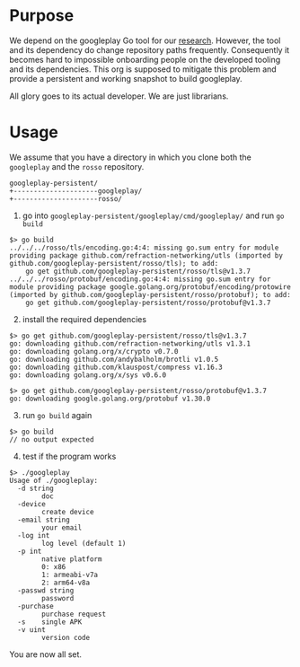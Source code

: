 # Purpose

We depend on the googleplay Go tool for our [research](https://github.com/the-ok-is-not-enough).
However, the tool and its dependency do change repository paths frequently.
Consequently it becomes hard to impossible onboarding people on the developed tooling and its dependencies.
This org is supposed to mitigate this problem and provide a persistent and working snapshot to build googleplay.

All glory goes to its actual developer. We are just librarians.


# Usage

We assume that you have a directory in which you clone both the `googleplay` and the `rosso` repository.

```
googleplay-persistent/
+---------------------googleplay/
+---------------------rosso/
```

1. go into `googleplay-persistent/googleplay/cmd/googleplay/` and run `go build`

```
$> go build
../../../rosso/tls/encoding.go:4:4: missing go.sum entry for module providing package github.com/refraction-networking/utls (imported by github.com/googleplay-persistent/rosso/tls); to add:
	go get github.com/googleplay-persistent/rosso/tls@v1.3.7
../../../rosso/protobuf/encoding.go:4:4: missing go.sum entry for module providing package google.golang.org/protobuf/encoding/protowire (imported by github.com/googleplay-persistent/rosso/protobuf); to add:
	go get github.com/googleplay-persistent/rosso/protobuf@v1.3.7
```

2. install the required dependencies

```
$> go get github.com/googleplay-persistent/rosso/tls@v1.3.7
go: downloading github.com/refraction-networking/utls v1.3.1
go: downloading golang.org/x/crypto v0.7.0
go: downloading github.com/andybalholm/brotli v1.0.5
go: downloading github.com/klauspost/compress v1.16.3
go: downloading golang.org/x/sys v0.6.0

$> go get github.com/googleplay-persistent/rosso/protobuf@v1.3.7
go: downloading google.golang.org/protobuf v1.30.0
```

3. run `go build` again

```
$> go build
// no output expected
```

4. test if the program works

```
$> ./googleplay 
Usage of ./googleplay:
  -d string
    	doc
  -device
    	create device
  -email string
    	your email
  -log int
    	log level (default 1)
  -p int
    	native platform
    	0: x86
    	1: armeabi-v7a
    	2: arm64-v8a
  -passwd string
    	password
  -purchase
    	purchase request
  -s	single APK
  -v uint
    	version code
```

You are now all set.
